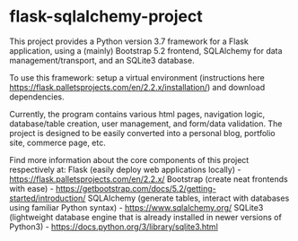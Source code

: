 # flask-sqlalchemy-project

This project provides a Python version 3.7 framework for a Flask application, using a (mainly) Bootstrap 5.2 frontend, SQLAlchemy for data management/transport,
and an SQLite3 database.

To use this framework: setup a virtual environment (instructions here https://flask.palletsprojects.com/en/2.2.x/installation/) and download dependencies.

Currently, the program contains various html pages, navigation logic, database/table creation, user management, and form/data validation. The project is designed to be easily converted into a personal blog, portfolio site, commerce page, etc.


Find more information about the core components of this project respectively at:
Flask (easily deploy web applications locally) - https://flask.palletsprojects.com/en/2.2.x/
Bootstrap (create neat frontends with ease) - https://getbootstrap.com/docs/5.2/getting-started/introduction/
SQLAlchemy (generate tables, interact with databases using familiar Python syntax) - https://www.sqlalchemy.org/
SQLite3 (lightweight database engine that is already installed in newer versions of Python3) - https://docs.python.org/3/library/sqlite3.html
